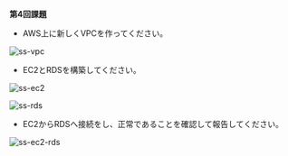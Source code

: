**第4回課題**

- AWS上に新しくVPCを作ってください。  
 
![ss-vpc](/yuya-shimada/raisetech/blob/a0b67d9e02c67a8366f439aee1edc52cead1a72b/ss-vpc.png)

- EC2とRDSを構築してください。
 
![ss-ec2](/raisetech/blob/a0b67d9e02c67a8366f439aee1edc52cead1a72b/ss-ec2.png)

![ss-rds](/lecture04/ss-rds.png)

- EC2からRDSへ接続をし、正常であることを確認して報告してください。

![ss-ec2-rds](/raisetech/ss-ec2-rds.png)
